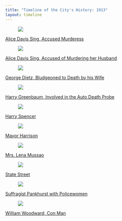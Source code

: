 ```yaml
---
title: "Timeline of the City's History: 1913"
layout: timeline
---
```


<div class="tile is-ancestor">
  <div class="tile is-parent">
    <article class="tile is-child box">
        <a href="/historical/timeline/1913/95" title="Alice Davis Sing, Accused Murderess">
            <figure class="image is-128x128">
                <img src="/img/timeline/1913/small/95.jpg">
            </figure>
            <div class="content">
                <p>Alice Davis Sing, Accused Murderess</p>
            </div>
        </a>
    </article>
  </div>
  <div class="tile is-parent">
    <article class="tile is-child box">
        <a href="/historical/timeline/1913/124" title="Alice Davis Sing, Accused of Murdering her Husband">
            <figure class="image is-128x128">
                <img src="/img/timeline/1913/small/124.jpg">
            </figure>
            <div class="content">
                <p>Alice Davis Sing, Accused of Murdering her Husband</p>
            </div>    
        </a>
    </article>
  </div>
  <div class="tile is-parent">
    <article class="tile is-child box">
        <a href="/historical/timeline/1913/138" title="George Dietz, Bludgeoned to Death by his Wife">
            <figure class="image is-128x128">
                <img src="/img/timeline/1913/small/138.jpg">
            </figure>
            <div class="content">
                <p>George Dietz, Bludgeoned to Death by his Wife</p>
            </div>  
        </a>  
    </article>
  </div>
</div>

<div class="tile is-ancestor">
  <div class="tile is-parent">
    <article class="tile is-child box">
        <a href="/historical/timeline/1913/125" title="Harry Greenbaum, Involved in the Auto Death Probe">
            <figure class="image is-128x128">
                <img src="/img/timeline/1913/small/125.jpg">
            </figure>
            <div class="content">
                <p>Harry Greenbaum, Involved in the Auto Death Probe</p>
            </div>
        </a>
    </article>
  </div>
  <div class="tile is-parent">
    <article class="tile is-child box">
        <a href="/historical/timeline/1913/386" title="Harry Spencer">
            <figure class="image is-128x128">
                <img src="/img/timeline/1913/small/386.jpg">
            </figure>
            <div class="content">
                <p>Harry Spencer</p>
            </div>    
        </a>
    </article>
  </div>
  <div class="tile is-parent">
    <article class="tile is-child box">
        <a href="/historical/timeline/1913/410" title="Mayor Harrison">
            <figure class="image is-128x128">
                <img src="/img/timeline/1913/small/410.jpg">
            </figure>
            <div class="content">
                <p>Mayor Harrison</p>
            </div>  
        </a>  
    </article>
  </div>
</div>
 
<div class="tile is-ancestor">
  <div class="tile is-parent">
    <article class="tile is-child box">
        <a href="/historical/timeline/1913/103" title="Mrs. Lena Mussao">
            <figure class="image is-128x128">
                <img src="/img/timeline/1913/small/103.jpg">
            </figure>
            <div class="content">
                <p>Mrs. Lena Mussao</p>
            </div>
        </a>
    </article>
  </div>
  <div class="tile is-parent">
    <article class="tile is-child box">
        <a href="/historical/timeline/1913/265" title="State Street">
            <figure class="image is-128x128">
                <img src="/img/timeline/1913/small/265.jpg">
            </figure>
            <div class="content">
                <p>State Street</p>
            </div>    
        </a>
    </article>
  </div>
  <div class="tile is-parent">
    <article class="tile is-child box">
        <a href="/historical/timeline/1913/90" title="Suffragist Pankhurst with Policewomen">
            <figure class="image is-128x128">
                <img src="/img/timeline/1913/small/90.jpg">
            </figure>
            <div class="content">
                <p>Suffragist Pankhurst with Policewomen</p>
            </div>  
        </a>  
    </article>
  </div>
</div>

<div class="tile is-ancestor">
  <div class="tile is-parent">
    <article class="tile is-child box">
        <a href="/historical/timeline/1913/87" title="William Woodward, Con Man">
            <figure class="image is-128x128">
                <img src="/img/timeline/1913/small/87.jpg">
            </figure>
            <div class="content">
                <p>William Woodward, Con Man</p>
            </div>
        </a>
    </article>
  </div>
</div>